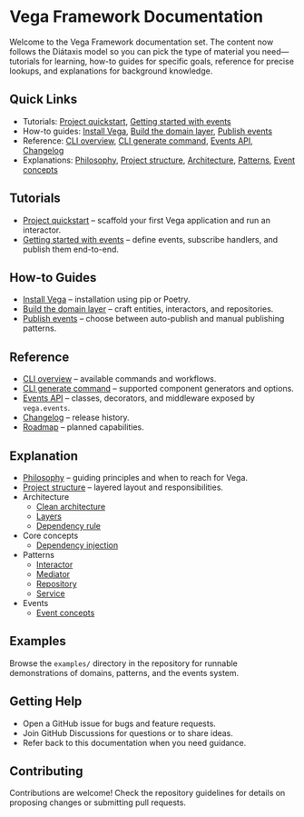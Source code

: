 # Vega Framework Documentation

Welcome to the Vega Framework documentation set. The content now follows the Diátaxis model so you can pick the type of material you need—tutorials for learning, how-to guides for specific goals, reference for precise lookups, and explanations for background knowledge.

## Quick Links
- Tutorials: [Project quickstart](tutorials/quickstart.md), [Getting started with events](tutorials/events/getting-started.md)
- How-to guides: [Install Vega](how-to/install.md), [Build the domain layer](how-to/build-domain-layer.md), [Publish events](how-to/events/publish-events.md)
- Reference: [CLI overview](reference/cli/overview.md), [CLI generate command](reference/cli/generate.md), [Events API](reference/events/api.md), [Changelog](reference/CHANGELOG.md)
- Explanations: [Philosophy](explanation/philosophy.md), [Project structure](explanation/project-structure.md), [Architecture](explanation/architecture/clean-architecture.md), [Patterns](explanation/patterns/interactor.md), [Event concepts](explanation/events/overview.md)

## Tutorials
- [Project quickstart](tutorials/quickstart.md) – scaffold your first Vega application and run an interactor.
- [Getting started with events](tutorials/events/getting-started.md) – define events, subscribe handlers, and publish them end-to-end.

## How-to Guides
- [Install Vega](how-to/install.md) – installation using pip or Poetry.
- [Build the domain layer](how-to/build-domain-layer.md) – craft entities, interactors, and repositories.
- [Publish events](how-to/events/publish-events.md) – choose between auto-publish and manual publishing patterns.

## Reference
- [CLI overview](reference/cli/overview.md) – available commands and workflows.
- [CLI generate command](reference/cli/generate.md) – supported component generators and options.
- [Events API](reference/events/api.md) – classes, decorators, and middleware exposed by `vega.events`.
- [Changelog](reference/CHANGELOG.md) – release history.
- [Roadmap](reference/ROADMAP.md) – planned capabilities.

## Explanation
- [Philosophy](explanation/philosophy.md) – guiding principles and when to reach for Vega.
- [Project structure](explanation/project-structure.md) – layered layout and responsibilities.
- Architecture
  - [Clean architecture](explanation/architecture/clean-architecture.md)
  - [Layers](explanation/architecture/layers.md)
  - [Dependency rule](explanation/architecture/dependency-rule.md)
- Core concepts
  - [Dependency injection](explanation/core/dependency-injection.md)
- Patterns
  - [Interactor](explanation/patterns/interactor.md)
  - [Mediator](explanation/patterns/mediator.md)
  - [Repository](explanation/patterns/repository.md)
  - [Service](explanation/patterns/service.md)
- Events
  - [Event concepts](explanation/events/overview.md)

## Examples
Browse the `examples/` directory in the repository for runnable demonstrations of domains, patterns, and the events system.

## Getting Help
- Open a GitHub issue for bugs and feature requests.
- Join GitHub Discussions for questions or to share ideas.
- Refer back to this documentation when you need guidance.

## Contributing
Contributions are welcome! Check the repository guidelines for details on proposing changes or submitting pull requests.
